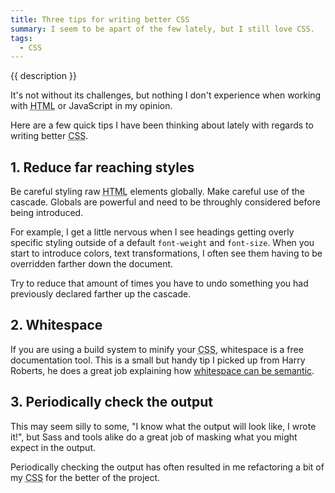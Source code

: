 ```yaml
---
title: Three tips for writing better CSS
summary: I seem to be apart of the few lately, but I still love CSS.
tags:
  - CSS
---
```

{{ description }}

It's not without its challenges, but nothing I don't experience when working with <abbr title='Hypertext Markup Language'>HTML</abbr> or JavaScript in my opinion.

Here are a few quick tips I have been thinking about lately with regards to writing better <abbr title='Cascading Stylesheets'>CSS</abbr>.

## 1. Reduce far reaching styles

Be careful styling raw <abbr title='Hypertext Markup Language'>HTML</abbr> elements globally. Make careful use of the cascade. Globals are powerful and need to be throughly considered before being introduced.

For example, I get a little nervous when I see headings getting overly specific styling outside of a default `font-weight` and `font-size`. When you start to introduce colors, text transformations, I often see them having to be overridden farther down the document.

Try to reduce that amount of times you have to undo something you had previously declared farther up the cascade.

## 2. Whitespace

If you are using a build system to minify your <abbr title='Cascading Stylesheets'>CSS</abbr>, whitespace is a free documentation tool. This is a small but handy tip I picked up from Harry Roberts, he does a great job explaining how [whitespace can be semantic](https://csswizardry.com/2017/05/writing-tidy-code/).

## 3. Periodically check the output

This may seem silly to some, "I know what the output will look like, I wrote it!", but Sass and tools alike do a great job of masking what you might expect in the output.

Periodically checking the output has often resulted in me refactoring a bit of my <abbr title='Cascading Stylesheets'>CSS</abbr> for the better of the project.
